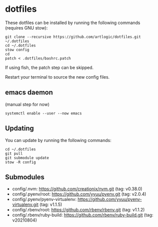 # dotfiles

These dotfiles can be installed by running the following commands (requires GNU stow):

```
git clone --recursive https://github.com/artlogic/dotfiles.git ~/.dotfiles
cd ~/.dotfiles
stow config
cd
patch < .dotfiles/bashrc.patch
```

If using fish, the patch step can be skipped.

Restart your terminal to source the new config files.

## emacs daemon

(manual step for now)

```
systemctl enable --user --now emacs
```

## Updating

You can update by running the following commands:

```
cd ~/.dotfiles
git pull
git submodule update
stow -R config
```

## Submodules

* config/.nvm: https://github.com/creationix/nvm.git (tag: v0.38.0)
* config/.pyenv/root: https://github.com/yyuu/pyenv.git (tag: v2.0.4)
* config/.pyenv/pyenv-virtualenv: https://github.com/yyuu/pyenv-virtualenv.git (tag: v1.1.5)
* config/.rbenv/root: https://github.com/rbenv/rbenv.git (tag: v1.1.2)
* config/.rbenv/ruby-build: https://github.com/rbenv/ruby-build.git (tag: v20210804)
